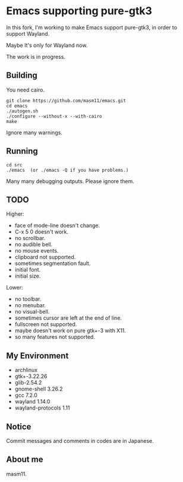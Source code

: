 # Emacs supporting pure-gtk3

In this fork, I'm working to make Emacs support pure-gtk3, in order to support Wayland.

Maybe It's only for Wayland now.

The work is in progress.

## Building

You need cairo.

```
git clone https://github.com/masm11/emacs.git
cd emacs
./autogen.sh
./configure --without-x --with-cairo
make
```

Ignore many warnings.

## Running

```
cd src
./emacs  (or ./emacs -Q if you have problems.)
```

Many many debugging outputs. Please ignore them.

## TODO

Higher:
- face of mode-line doesn't change.
- C-x 5 0 doesn't work.
- no scrollbar.
- no audible bell.
- no mouse events.
- clipboard not supported.
- sometimes segmentation fault.
- initial font.
- initial size.

Lower:
- no toolbar.
- no menubar.
- no visual-bell.
- sometimes cursor are left at the end of line.
- fullscreen not supported.
- maybe doesn't work on pure gtk+-3 with X11.
- so many features not supported.

## My Environment

- archlinux
- gtk+-3.22.26
- glib-2.54.2
- gnome-shell 3.26.2
- gcc 7.2.0
- wayland 1.14.0
- wayland-protocols 1.11

## Notice

Commit messages and comments in codes are in Japanese.

## About me

masm11.

